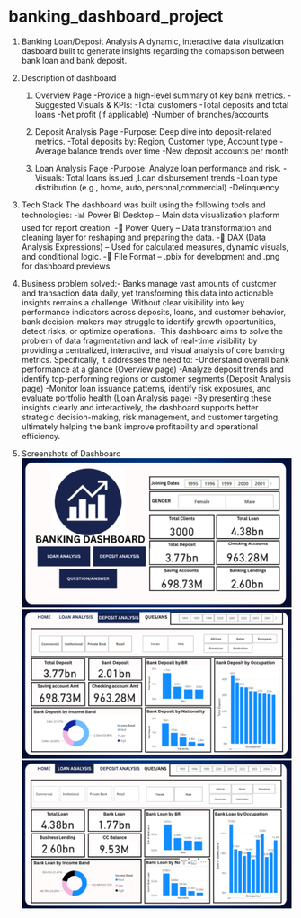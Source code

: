 # banking_dashboard_project 
1. Banking Loan/Deposit Analysis
   A dynamic, interactive data visulization  dasboard built to generate insights regarding the comapsison between bank loan and bank deposit.

2. Description of dashboard
   1. Overview Page
     -Provide a high-level summary of key bank metrics.
     -Suggested Visuals & KPIs:
     -Total customers
     -Total deposits and total loans
     -Net profit (if applicable)
     -Number of branches/accounts

   2. Deposit Analysis Page
     -Purpose: Deep dive into deposit-related metrics.
     -Total deposits by: Region, Customer type, Account type
     -Average balance trends over time
     -New deposit accounts per month

   3. Loan Analysis Page
     -Purpose: Analyze loan performance and risk.
     -Visuals: Total loans issued ,Loan disbursement trends
     -Loan type distribution (e.g., home, auto, personal,commercial)
     -Delinquency

3. Tech Stack
 The dashboard was built using the following tools and technologies:
     -📊 Power BI Desktop – Main data visualization platform used for report creation.
     -📂 Power Query – Data transformation and cleaning layer for reshaping and preparing the data.
     -🧠 DAX (Data Analysis Expressions) – Used for calculated measures, dynamic visuals, and conditional logic.
     -📁 File Format – .pbix for development and .png for dashboard previews.

4. Business problem solved:-
   Banks manage vast amounts of customer and transaction data daily, yet transforming this data into actionable insights remains a challenge. Without clear visibility into      key performance indicators across deposits, loans, and customer behavior, bank decision-makers may struggle to identify growth opportunities, detect risks, or optimize       operations.
     -This dashboard aims to solve the problem of data fragmentation and lack of real-time visibility by providing a centralized, interactive, and visual analysis of core          banking metrics. Specifically, it addresses the need to:
     -Understand overall bank performance at a glance (Overview page)
     -Analyze deposit trends and identify top-performing regions or customer segments (Deposit Analysis page)
     -Monitor loan issuance patterns, identify risk exposures, and evaluate portfolio health (Loan Analysis page)
     -By presenting these insights clearly and interactively, the dashboard supports better strategic decision-making, risk management, and customer targeting, ultimately          helping the bank improve profitability and operational efficiency.

5. Screenshots of Dashboard
   ![Dashboard preview](https://github.com/tushar0215/banking_case-/blob/main/Overview%20Banking%20dashboard.png)
   ![Deposit Analysis](https://github.com/tushar0215/banking_case-/blob/main/Deposit%20analysis.png)
   ![Loan Analysis](https://github.com/tushar0215/banking_case-/blob/main/Bank%20Loan%20Analysis.png)
   
   

   
